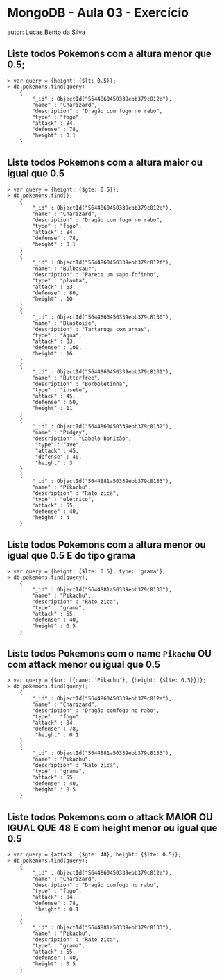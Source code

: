 # MongoDB - Aula 03 - Exercício
autor: Lucas Bento da Silva

## Liste todos Pokemons com a altura **menor que** 0.5;

```
> var query = {height: {$lt: 0.5}};
> db.pokemons.find(query)
	{
		"_id" : ObjectId("5644860450339ebb379c812e"),
		"name" : "Charizard", 
		"description" : "Dragão com fogo no rabo",
		"type" : "fogo",
		"attack" : 84,
		"defense" : 78,
		"height" : 0.1
	}
```


## Liste todos Pokemons com a altura **maior ou igual que** 0.5

```
> var query = {height: {$gte: 0.5}};
> db.pokemons.find();
	{
		"_id" : ObjectId("5644860450339ebb379c812e"), 
		"name" : "Charizard", 
		"description" : "Dragão com fogo no rabo", 
		"type" : "fogo", 
		"attack" : 84, 
		"defense" : 78,
		"height" : 0.1
	}
	{ 
		"_id" : ObjectId("5644860450339ebb379c812f"), 
		"name" : "Bulbasaur", 
		"description" : "Parece um sapo fofinho", 
		"type" : "planta", 
		"attack" : 63, 
		"defense" : 80, 
		"height" : 10
	}
	{ 
		"_id" : ObjectId("5644860450339ebb379c8130"), 
		"name" : "Blastoise", 
		"description" : "Tartaruga com armas", 
		"type" : "água", 
		"attack" : 83, 
		"defense" : 100, 
		"height" : 16
	}
	{ 
		"_id" : ObjectId("5644860450339ebb379c8131"), 
		"name" : "Butterfree", 
		"description" : "Borboletinha", 
		"type" : "inseto", 
		"attack" : 45, 
		"defense" : 50, 
		"height" : 11
	}
	{ 
		"_id" : ObjectId("5644860450339ebb379c8132"), 
		"name" : "Pidgey", 
		"description": "Cabelo bonitão", 
		 "type" : "ave", 
		 "attack" : 45, 
		 "defense" : 40, 
		 "height" : 3
	}
	{ 
		"_id" : ObjectId("5644881a50339ebb379c8133"), 
		"name" : "Pikachu", 
		"description" : "Rato zica", 
		"type" : "elétrico", 
		"attack" : 55, 
		"defense" : 40,
		"height" : 4
	}
```


## Liste todos Pokemons com a altura **menor ou igual que** 0.5 **E** do tipo grama

```
> var query = {height: {$lte: 0.5}, type: 'grama'};
> db.pokemons.find(query);
	{
		"_id" : ObjectId("5644881a50339ebb379c8133"),
		"name" : "Pikachu",
		"description" : "Rato zica",
		"type" : "grama",
		"attack" : 55,
		"defense" : 40,
		"height" : 0.5
	}
```


## Liste todos Pokemons com o name `Pikachu` **OU** com attack **menor ou igual que** 0.5

```
> var query = {$or: [{name: 'Pikachu'}, {height: {$lte: 0.5}}]};
> db.pokemons.find(query);
	{
		"_id" : ObjectId("5644860450339ebb379c812e"),
		"name" : "Charizard",
		"description" : "Dragão comfogo no rabo",
		"type" : "fogo",
		"attack" : 84,
		"defense" : 78,
		 "height" : 0.1 
	}
	{
		"_id" : ObjectId("5644881a50339ebb379c8133"),
		"name" : "Pikachu",
		"description" : "Rato zica",
		"type" : "grama",
		"attack" : 55,
		"defense" : 40,
		"height" : 0.5
	}
```


## Liste todos Pokemons com o attack **MAIOR OU IGUAL QUE** 48 **E** com  height **menor ou igual que** 0.5

```
> var query = {attack: {$gte: 48}, height: {$lte: 0.5}};
> db.pokemons.find(query);
	{
		"_id" : ObjectId("5644860450339ebb379c812e"),
		"name" : "Charizard",
		"description" : "Dragão comfogo no rabo",
		"type" : "fogo",
		"attack" : 84,
		"defense" : 78,
		 "height" : 0.1 
	}
	{
		"_id" : ObjectId("5644881a50339ebb379c8133"),
		"name" : "Pikachu",
		"description" : "Rato zica",
		"type" : "grama",
		"attack" : 55,
		"defense" : 40,
		"height" : 0.5
	}
```